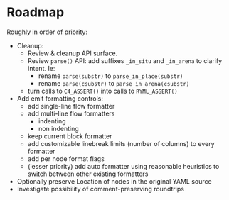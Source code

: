 # Roadmap

Roughly in order of priority:

  * Cleanup:
    * Review & cleanup API surface.
    * Review `parse()` API: add suffixes `_in_situ` and `_in_arena` to clarify
      intent. Ie:
      * rename `parse(substr)` to `parse_in_place(substr)`
      * rename `parse(csubstr)` to `parse_in_arena(csubstr)`
    * turn calls to `C4_ASSERT()` into calls to `RYML_ASSERT()`
  * Add emit formatting controls:
    * add single-line flow formatter
    * add multi-line flow formatters
      * indenting
      * non indenting
    * keep current block formatter
    * add customizable linebreak limits (number of columns) to every formatter
    * add per node format flags
    * (lesser priority) add auto formatter using reasonable heuristics to
      switch between other existing formatters
  * Optionally preserve Location of nodes in the original YAML source
  * Investigate possibility of comment-preserving roundtrips
